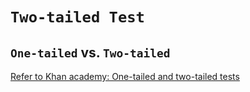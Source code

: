 # `Two-tailed Test`


## `One-tailed` vs. `Two-tailed`

[Refer to Khan academy: One-tailed and two-tailed tests](https://www.khanacademy.org/math/statistics-probability/significance-tests-one-sample/modal/v/one-tailed-and-two-tailed-tests)